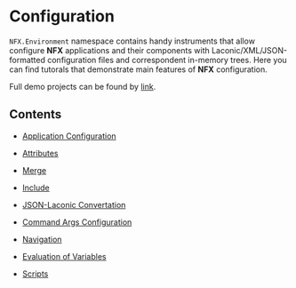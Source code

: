 # Configuration

`NFX.Environment` namespace contains handy instruments that allow configure **NFX** applications and their components with Laconic/XML/JSON-formatted configuration files and correspondent in-memory trees. 
Here you can find tutorals that demonstrate main features of **NFX** configuration.

Full demo projects can be found by <a href="https://github.com/aumcode/nfx-demos" target="_target">link</a>.

## Contents

* [Application Configuration](./appconfig.md)

* [Attributes](./attributes.md)

* [Merge](./merge.md)

* [Include](./include.md)

* [JSON-Laconic Convertation](./json-laconic.md)

* [Command Args Configuration](./command-args.md)

* [Navigation](./navigation.md)

* [Evaluation of Variables](./variables.md)

* [Scripts](./scripts.md)